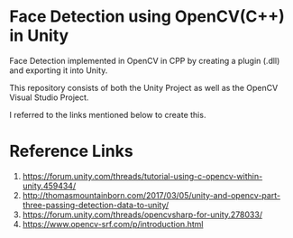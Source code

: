 # Face Detection using OpenCV(C++) in Unity

Face Detection implemented in OpenCV in CPP by creating a plugin (.dll) and exporting it into Unity.

This repository consists of both the Unity Project as well as the OpenCV Visual Studio Project.

I referred to the links mentioned below to create this.

# Reference Links

1. https://forum.unity.com/threads/tutorial-using-c-opencv-within-unity.459434/
2. http://thomasmountainborn.com/2017/03/05/unity-and-opencv-part-three-passing-detection-data-to-unity/
3. https://forum.unity.com/threads/opencvsharp-for-unity.278033/
4. https://www.opencv-srf.com/p/introduction.html
